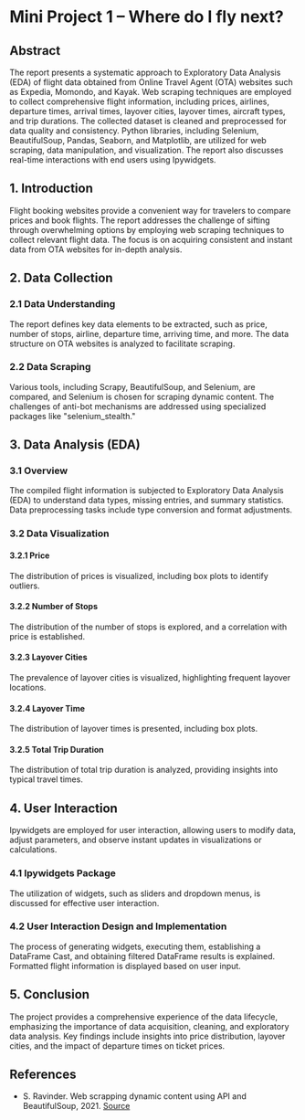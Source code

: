 # Mini Project 1 – Where do I fly next?

## Abstract
The report presents a systematic approach to Exploratory Data Analysis (EDA) of flight data obtained from Online Travel Agent (OTA) websites such as Expedia, Momondo, and Kayak. Web scraping techniques are employed to collect comprehensive flight information, including prices, airlines, departure times, arrival times, layover cities, layover times, aircraft types, and trip durations. The collected dataset is cleaned and preprocessed for data quality and consistency. Python libraries, including Selenium, BeautifulSoup, Pandas, Seaborn, and Matplotlib, are utilized for web scraping, data manipulation, and visualization. The report also discusses real-time interactions with end users using Ipywidgets.

## 1. Introduction
Flight booking websites provide a convenient way for travelers to compare prices and book flights. The report addresses the challenge of sifting through overwhelming options by employing web scraping techniques to collect relevant flight data. The focus is on acquiring consistent and instant data from OTA websites for in-depth analysis.

## 2. Data Collection
### 2.1 Data Understanding
The report defines key data elements to be extracted, such as price, number of stops, airline, departure time, arriving time, and more. The data structure on OTA websites is analyzed to facilitate scraping.

### 2.2 Data Scraping
Various tools, including Scrapy, BeautifulSoup, and Selenium, are compared, and Selenium is chosen for scraping dynamic content. The challenges of anti-bot mechanisms are addressed using specialized packages like "selenium_stealth."

## 3. Data Analysis (EDA)
### 3.1 Overview
The compiled flight information is subjected to Exploratory Data Analysis (EDA) to understand data types, missing entries, and summary statistics. Data preprocessing tasks include type conversion and format adjustments.

### 3.2 Data Visualization
#### 3.2.1 Price
The distribution of prices is visualized, including box plots to identify outliers.

#### 3.2.2 Number of Stops
The distribution of the number of stops is explored, and a correlation with price is established.

#### 3.2.3 Layover Cities
The prevalence of layover cities is visualized, highlighting frequent layover locations.

#### 3.2.4 Layover Time
The distribution of layover times is presented, including box plots.

#### 3.2.5 Total Trip Duration
The distribution of total trip duration is analyzed, providing insights into typical travel times.

## 4. User Interaction
Ipywidgets are employed for user interaction, allowing users to modify data, adjust parameters, and observe instant updates in visualizations or calculations.

### 4.1 Ipywidgets Package
The utilization of widgets, such as sliders and dropdown menus, is discussed for effective user interaction.

### 4.2 User Interaction Design and Implementation
The process of generating widgets, executing them, establishing a DataFrame Cast, and obtaining filtered DataFrame results is explained. Formatted flight information is displayed based on user input.

## 5. Conclusion
The project provides a comprehensive experience of the data lifecycle, emphasizing the importance of data acquisition, cleaning, and exploratory data analysis. Key findings include insights into price distribution, layover cities, and the impact of departure times on ticket prices.

## References
- S. Ravinder. Web scrapping dynamic content using API and BeautifulSoup, 2021. [Source](https://www.numpyninja.com/post/web-scrapping-dynamic-content-using-api-and-beautiful-soup)